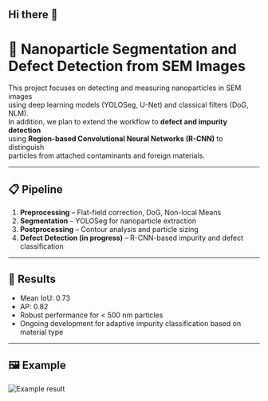 ## Hi there 👋

# 🧪 Nanoparticle Segmentation and Defect Detection from SEM Images

This project focuses on detecting and measuring nanoparticles in SEM images  
using deep learning models (YOLOSeg, U-Net) and classical filters (DoG, NLM).  
In addition, we plan to extend the workflow to **defect and impurity detection**  
using **Region-based Convolutional Neural Networks (R-CNN)** to distinguish  
particles from attached contaminants and foreign materials.

---

## 📋 Pipeline
1. **Preprocessing** – Flat-field correction, DoG, Non-local Means  
2. **Segmentation** – YOLOSeg for nanoparticle extraction  
3. **Postprocessing** – Contour analysis and particle sizing  
4. **Defect Detection (in progress)** – R-CNN-based impurity and defect classification

---

## 🧠 Results
- Mean IoU: 0.73  
- AP: 0.82  
- Robust performance for < 500 nm particles  
- Ongoing development for adaptive impurity classification based on material type

---

## 🖼 Example
![Example result](results/overlay_sample.png)

